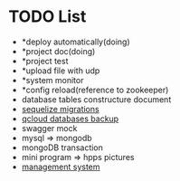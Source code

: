 # TODO List

- *deploy automatically(doing)
- *project doc(doing)
- *project test
- *upload file with udp
- *system monitor
- *config reload(reference to zookeeper)
- database tables constructure document
- [sequelize migrations](https://sequelize.readthedocs.io/en/v3/docs/migrations)
- [qcloud databases backup](https://www.qcloud.com)
- swagger mock
- mysql => mongodb 
- mongoDB transaction
- mini program => hpps pictures
- [management system](https://github.com/wisnuc/wisnuc-management)
